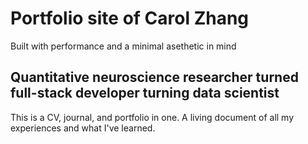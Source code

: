 # Portfolio site of Carol Zhang
Built with performance and a minimal asethetic in mind

## Quantitative neuroscience researcher turned full-stack developer turning data scientist
This is a CV, journal, and portfolio in one. A living document of all my experiences and what I've learned.

